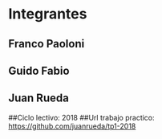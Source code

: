 # Integrantes

## Franco Paoloni
## Guido Fabio
## Juan Rueda

##Ciclo lectivo: 2018
##Url trabajo practico: https://github.com/juanrueda/tp1-2018


